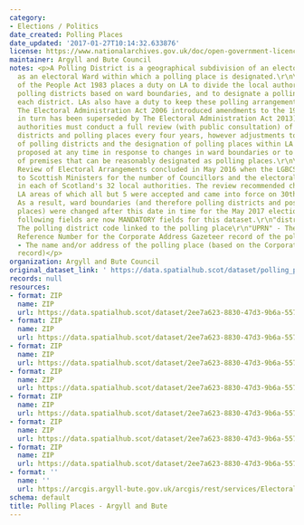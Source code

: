 ```yaml
---
category:
- Elections / Politics
date_created: Polling Places
date_updated: '2017-01-27T10:14:32.633876'
license: https://www.nationalarchives.gov.uk/doc/open-government-licence/version/3/
maintainer: Argyll and Bute Council
notes: <p>A Polling District is a geographical subdivision of an electoral area such
  as an electoral Ward within which a polling place is designated.\r\n\r\nThe Representation
  of the People Act 1983 places a duty on LA to divide the local authority area into
  polling districts based on ward boundaries, and to designate a polling place for
  each district. LAs also have a duty to keep these polling arrangements under review.
  The Electoral Administration Act 2006 introduced amendments to the 1983 Act (which
  in turn has been superseded by The Electoral Administration Act 2013). Now local
  authorities must conduct a full review (with public consultation) of its polling
  districts and polling places every four years, however adjustments to the boundaries
  of polling districts and the designation of polling places within LA wards can be
  proposed at any time in response to changes in ward boundaries or to the availability
  of premises that can be reasonably designated as polling places.\r\n\r\nThe Fifth
  Review of Electoral Arrangements concluded in May 2016 when the LGBCS made recommendations
  to Scottish Ministers for the number of Councillors and the electoral ward boundaries
  in each of Scotland's 32 local authorities. The review recommended changes in 30
  LA areas of which all but 5 were accepted and came into force on 30th Sept 2016.
  As a result, ward boundaries (and therefore polling districts and possibly polling
  places) were changed after this date in time for the May 2017 elections.\r\n\r\nThe
  following fields are now MANDATORY fields for this dataset.\r\n"district_code" -
  The polling district code linked to the polling place\r\n"UPRN" - The Unique Property
  Reference Number for the Corporate Address Gazeteer record of the polling place\r\n"polling_place"
  - The name and/or address of the polling place (based on the Corporate Address Gazeteer
  record)</p>
organization: Argyll and Bute Council
original_dataset_link: ' https://data.spatialhub.scot/dataset/polling_places-ab'
records: null
resources:
- format: ZIP
  name: ZIP
  url: https://data.spatialhub.scot/dataset/2ee7a623-8830-47d3-9b6a-557b0101e41c/resource/99085a7f-eac3-4634-9950-14e01c45abf3/download/kprojects2017006-spatial-hub-uploads-2017pollingplaces.zip
- format: ZIP
  name: ZIP
  url: https://data.spatialhub.scot/dataset/2ee7a623-8830-47d3-9b6a-557b0101e41c/resource/29e8d368-50e6-4876-9c1b-a6a835ad7b3b/download/kprojects2017006-spatial-hub-uploads-2017pollingplaceupdated.zip
- format: ZIP
  name: ZIP
  url: https://data.spatialhub.scot/dataset/2ee7a623-8830-47d3-9b6a-557b0101e41c/resource/9293e862-d321-4454-825d-4806ac1d5ff5/download/kprojects2017006-spatial-hub-uploads-2017pollingplacesv3.zip
- format: ZIP
  name: ZIP
  url: https://data.spatialhub.scot/dataset/2ee7a623-8830-47d3-9b6a-557b0101e41c/resource/830546f8-05a3-4ae1-a7fd-d620d870a026/download/polling_places.zip
- format: ZIP
  name: ZIP
  url: https://data.spatialhub.scot/dataset/2ee7a623-8830-47d3-9b6a-557b0101e41c/resource/36ca844d-9c0a-432e-9802-485a71eb4319/download/polling_places_201909.zip
- format: ZIP
  name: ZIP
  url: https://data.spatialhub.scot/dataset/2ee7a623-8830-47d3-9b6a-557b0101e41c/resource/f28654f3-b91a-4adc-98c3-a5aa8f2e94d0/download/polling_places.zip
- format: ZIP
  name: ZIP
  url: https://data.spatialhub.scot/dataset/2ee7a623-8830-47d3-9b6a-557b0101e41c/resource/68523c51-19b6-4607-934e-ed6b82e44b1b/download/abc_polling_places.zip
- format: ''
  name: ''
  url: https://arcgis.argyll-bute.gov.uk/arcgis/rest/services/Electoral_Boundaries_and_Masks/MapServer/16
schema: default
title: Polling Places - Argyll and Bute
---
```

